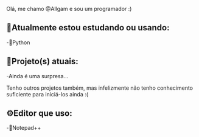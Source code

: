 Olá, me chamo @Allgam e sou um programador :)

📒Atualmente estou estudando ou usando:
----------------------------------------------

-🐍Python

📅Projeto(s) atuais:
----------------------------------------------

-Ainda é uma surpresa...

Tenho outros projetos também, mas infelizmente não tenho conhecimento suficiente para iniciá-los ainda :(

⚙️Editor que uso:
----------------------------------------------

-🦎Notepad++
